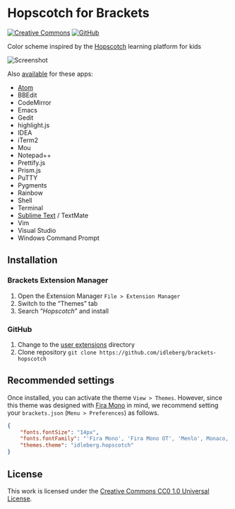 # Hopscotch for Brackets

[![Creative Commons](https://img.shields.io/badge/license-CC0%201.0-orange.svg?style=flat-square)](http://creativecommons.org/publicdomain/zero/1.0/)
[![GitHub](https://img.shields.io/github/release/idleberg/brackets-hopscotch.svg?style=flat-square)](https://github.com/idleberg/brackets-hopscotch/releases)

Color scheme inspired by the [Hopscotch](http://www.gethopscotch.com/) learning platform for kids

![Screenshot](https://raw.github.com/idleberg/Hopscotch.tmTheme/master/preview.png)

Also [available](https://github.com/idleberg/Hopscotch) for these apps:

* [Atom](https://atom.io/themes/hopscotch)
* BBEdit
* CodeMirror
* Emacs
* Gedit
* highlight.js
* IDEA
* iTerm2
* Mou
* Notepad++
* Prettify.js
* Prism.js
* PuTTY
* Pygments
* Rainbow
* Shell
* Terminal
* [Sublime Text](https://packagecontrol.io/packages/Hopscotch%20Color%20Scheme) / TextMate
* Vim
* Visual Studio
* Windows Command Prompt

## Installation

### Brackets Extension Manager

1. Open the Extension Manager `File > Extension Manager`
2. Switch to the “Themes” tab
3. Search “*Hopscotch*” and install

### GitHub

1. Change to the [user extensions](https://github.com/adobe/brackets/wiki/Extension-Locations) directory
2. Clone repository `git clone https://github.com/idleberg/brackets-hopscotch`

## Recommended settings

Once installed, you can activate the theme `View > Themes`. However, since this theme was designed with [Fira Mono](https://mozilla.github.io/Fira/) in mind, we recommend setting your `brackets.json` (`Menu > Preferences`) as follows.

```json
{
    "fonts.fontSize": "14px",
    "fonts.fontFamily": "'Fira Mono', 'Fira Mono OT', 'Menlo', Monaco, 'Lucida Console', monospace",
    "themes.theme": "idleberg.hopscotch"
}
```

## License

This work is licensed under the [Creative Commons CC0 1.0 Universal License](http://creativecommons.org/publicdomain/zero/1.0/legalcode).